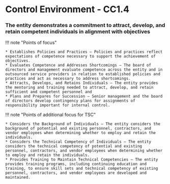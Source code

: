 #  Control Environment - CC1.4

### The entity demonstrates a commitment to attract, develop, and retain competent individuals in alignment with objectives

!!! note "Points of focus"

    * Establishes Policies and Practices — Policies and practices reflect expectations of competence necessary to support the achievement of objectives.
    * Evaluates Competence and Addresses Shortcomings — The board of directors and management evaluate competence across the entity and in outsourced service providers in relation to established policies and practices and act as necessary to address shortcomings.
    * Attracts, Develops, and Retains Individuals — The entity provides the mentoring and training needed to attract, develop, and retain sufficient and competent personnel and
    * Plans and Prepares for Succession — Senior management and the board of directors develop contingency plans for assignments of responsibility important for internal control.

!!! note "Points of additional focus for TSC"

    * Considers the Background of Individuals — The entity considers the background of potential and existing personnel, contractors, and vendor employees when determining whether to employ and retain the individuals.
    * Considers the Technical Competency of Individuals — The entity considers the technical competency of potential and existing personnel, contractors, and vendor employees when determining whether to employ and retain the individuals.
    * Provides Training to Maintain Technical Competencies — The entity provides training programs, including continuing education and training, to ensure skill sets and technical competency of existing personnel, contractors, and vendor employees are developed and maintained.
    
   
